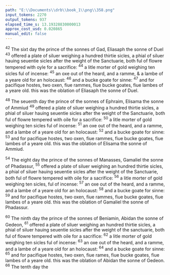 ```yaml
---
path: "E:\\Documents\\drb\\book_1\\png\\358.png"
input_tokens: 2270
output_tokens: 937
elapsed_time_s: 13.19328830000013
approx_cost_usd: 0.020865
manual_edit: false
---
```

<sup>42</sup> The sixt day the prince of the sonnes of Gad, Eliasaph the sonne of Duel <sup>43</sup> offered a plate of siluer weighing a hundred thirtie sicles, a phial of siluer hauing seuentie sicles after the weight of the Sanctuarie, both ful of flowre tempered with oyle for a sacrifice: <sup>44</sup> a litle morter of gold weighing ten sicles ful of incense: <sup>45</sup> an oxe out of the heard, and a ramme, & a lambe of a yeare old for an holocaust: <sup>46</sup> and a bucke goate for sinne: <sup>47</sup> and for pacifique hostes, two oxen, fiue rammes, fiue bucke goates, fiue lambes of a yeare old. this was the oblation of Eliasaph the sonne of Duel.

<sup>48</sup> The seuenth day the prince of the sonnes of Ephraim, Elisama the sonne of Ammiud <sup>49</sup> offered a plate of siluer weighing a hundred thirtie sicles, a phial of siluer hauing seuentie sicles after the weight of the Sanctuarie, both ful of flowre tempered with oile for a sacrifice: <sup>50</sup> a litle morter of gold weighing ten sicles ful of incense: <sup>51</sup> an oxe out of the heard, and a ramme, and a lambe of a yeare old for an holocaust: <sup>52</sup> and a bucke goate for sinne: <sup>53</sup> and for pacifique hostes, two oxen, fiue rammes, fiue bucke goates, fiue lambes of a yeare old. this was the oblation of Elisama the sonne of Ammiud.

<sup>54</sup> The eight day the prince of the sonnes of Manasses, Gamaliel the sonne of Phadassur, <sup>55</sup> offered a plate of siluer weighing an hundred thirtie sicles, a phial of siluer hauing seuentie sicles after the weight of the Sanctuarie, both ful of flowre tempered with oile for a sacrifice: <sup>56</sup> a litle morter of gold weighing ten sicles, ful of incense: <sup>57</sup> an oxe out of the heard, and a ramme, and a lambe of a yeare old for an holocaust: <sup>58</sup> and a bucke goate for sinne: <sup>59</sup> and for pacifique hostes, two oxen, fiue rammes, fiue bucke goates, fiue lambes of a yeare old. this was the oblation of Gamaliel the sonne of Phadassur.

<sup>60</sup> The ninth day the prince of the sonnes of Beniamin, Abidan the sonne of Gedeon, <sup>61</sup> offered a plate of siluer weighing an hundred thirtie sicles, a phial of siluer hauing seuentie sicles after the weight of the sanctuarie, both ful of flowre tempered with oile for a sacrifice: <sup>62</sup> a litle morter of gold weighing ten sicles ful of incense: <sup>63</sup> an oxe out of the heard, and a ramme, and a lambe of a yeare old for an holocaust: <sup>64</sup> and a bucke goate for sinne: <sup>65</sup> and for pacifique hostes, two oxen, fiue rames, fiue bucke goates, fiue lambes of a yeare old. this was the oblation of Abidan the sonne of Gedeon. <sup>66</sup> The tenth day the